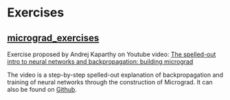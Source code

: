 # Exercises

## [micrograd_exercises](https://github.com/juliagontijo/self_study/blob/main/Exercises%20/micrograd_exercises.ipynb)
Exercise proposed by Andrej Kaparthy on Youtube video: [The spelled-out intro to neural networks and backpropagation: building micrograd](https://youtu.be/VMj-3S1tku0?si=-8lf5mL6Gys1iwXW)

The video is a step-by-step spelled-out explanation of backpropagation and training of neural networks through the construction of Micrograd. It can also be found on [Github](https://github.com/karpathy/micrograd).
